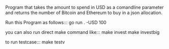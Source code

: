 Program that takes the amount to spend in USD as a comandline parameter and returns the number of Bitcoin and Ethereum to buy in a json allocation.

Run this Program as follows:::
go run . -USD 100

you can also run direct make command like:::
make invest
make investbig

to run testcase:::
make testv